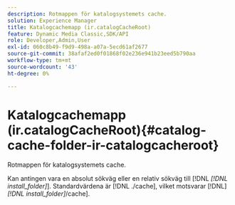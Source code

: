 ```yaml
---
description: Rotmappen för katalogsystemets cache.
solution: Experience Manager
title: Katalogcachemapp (ir.catalogCacheRoot)
feature: Dynamic Media Classic,SDK/API
role: Developer,Admin,User
exl-id: 060c8b49-f9d9-498a-a07a-5ecd61af2677
source-git-commit: 38afaf2ed0f01868f02e236e941b23eed5b790aa
workflow-type: tm+mt
source-wordcount: '43'
ht-degree: 0%

---
```


# Katalogcachemapp (ir.catalogCacheRoot){#catalog-cache-folder-ir-catalogcacheroot}

Rotmappen för katalogsystemets cache.

Kan antingen vara en absolut sökväg eller en relativ sökväg till [!DNL *[!DNL install_folder]*]. Standardvärdena är [!DNL ./cache], vilket motsvarar [!DNL] *[!DNL install_folder]*/cache].
